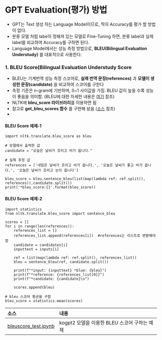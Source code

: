 # GPT Evaluation(평가) 방법 
- GPT는 Text 생성 하는 Language Model이므로, 딱히 Accuracy를 평가 할 방법이 없다.
- 분류 모델 처럼 labe이 정해져 있는 모델로 Fine-Tuning 하면, 분류 label과 실제 label를 비교하여 Accuracy를 구하면 된다.
- Language Model에서는 성능 측정 방법으로, **BLEU(Bilingual Evaluation Understudy)** 를 대표적으로 사용한다.

### 1. BLEU Score(Bilingual Evaluation Understudy Score
- BLEU는 기계번역 성능 측정 스코어로, **실제 번역 문장(references)** 과 **모델이 생성한 문장(candidate)** 을 비교하여 스코어를 구한다
- 측정 기준은 n-gram에 기반하며, 0~1 사이값을 가짐. BLEU 값이 높을 수록 성능이 좋음을 의미함. (BLEU에 대한 자세한 내용은 [여기](https://wikidocs.net/31695) 참조)
- NLTK에 **bleu_score 라이브러리**를 이용하면 됨
- 참고로 **get_bleu_scores 함수** 를 구현해 놨음 ([소스](https://github.com/kobongsoo/GPT-2/blob/master/evaluate/bleuscore_test.ipynb) 참조)
- 

#### BLEU Score  예제-1
```
import nltk.translate.bleu_score as bleu

# 모델에서 출력한 값
candidate = "오늘은 날씨가 흐리고 비가 옵니다."

# 실제 추정 값
references = ['내일은 날씨가 흐리고 비가 옵니다.', '오늘은 날씨가 좋고 비가 옵니다.', '오늘은 날씨가 흐리고 눈이 옵니다']

bleu_score = bleu.sentence_bleu(list(map(lambda ref: ref.split(), references)),candidate.split())
print('*bleu_score:{}'.format(bleu_score))
```
#### BLEU Score  예제-2
```
import statistics
from nltk.translate.bleu_score import sentence_bleu

scores = []
for i in range(len(references)):
    references_list = []
    references_list.append(references[i])  #references는 리스트로 변환해야 함
    candidate = candidates[i]
    inputtext = inputs[i]
    
    ref = list(map(lambda ref: ref.split(), references_list))
    bleu = sentence_bleu(ref, candidate.split())
    
    print(f"*input: {inputtext} *blue: {bleu}")
    print(f"*reference: {references_list[0]}")
    print(f"*candidate: {candidate}\n")
    
    scores.append(bleu)

# bleu 스코어 평균을 구함    
bleu_score = statistics.mean(scores)
```
|소스|내용|
|:--------|:-------------------------------|
|[bleuscore_test.ipynb](https://github.com/kobongsoo/GPT-2/blob/master/evaluate/bleuscore_test.ipynb)|kogpt2 모델을 이용한 BLEU 스코어 구하는 예제|
